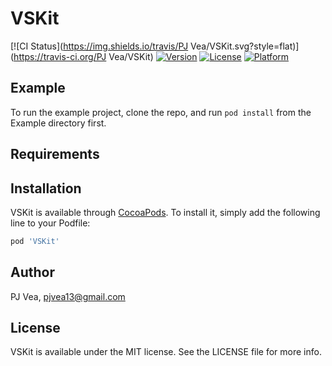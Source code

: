 # VSKit

[![CI Status](https://img.shields.io/travis/PJ Vea/VSKit.svg?style=flat)](https://travis-ci.org/PJ Vea/VSKit)
[![Version](https://img.shields.io/cocoapods/v/VSKit.svg?style=flat)](https://cocoapods.org/pods/VSKit)
[![License](https://img.shields.io/cocoapods/l/VSKit.svg?style=flat)](https://cocoapods.org/pods/VSKit)
[![Platform](https://img.shields.io/cocoapods/p/VSKit.svg?style=flat)](https://cocoapods.org/pods/VSKit)

## Example

To run the example project, clone the repo, and run `pod install` from the Example directory first.

## Requirements

## Installation

VSKit is available through [CocoaPods](https://cocoapods.org). To install
it, simply add the following line to your Podfile:

```ruby
pod 'VSKit'
```

## Author

PJ Vea, pjvea13@gmail.com

## License

VSKit is available under the MIT license. See the LICENSE file for more info.
